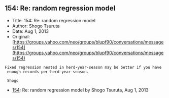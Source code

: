 ## 154: Re: random regression model

- Title: 154: Re: random regression model
- Author: Shogo Tsuruta
- Date: Aug 1, 2013
- Original: [https://groups.yahoo.com/neo/groups/blupf90/conversations/messages/154](https://groups.yahoo.com/neo/groups/blupf90/conversations/messages/154)

```
Fixed regression nested in herd-year-season may be better if you have 
 enough records per herd-year-season.

 Shogo
```

- [154](0154.md): Re: random regression model by Shogo Tsuruta, Aug 1, 2013
